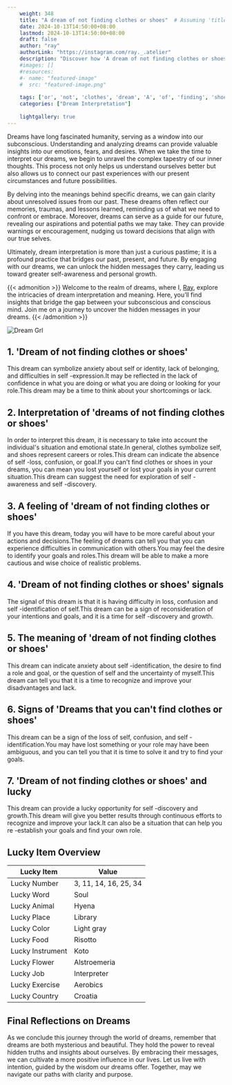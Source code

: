 ```yaml
---
    weight: 348
    title: "A dream of not finding clothes or shoes"  # Assuming 'title' column exists
    date: 2024-10-13T14:50:00+08:00
    lastmod: 2024-10-13T14:50:00+08:00
    draft: false
    author: "ray"
    authorLink: "https://instagram.com/ray._.atelier"
    description: "Discover how 'A dream of not finding clothes or shoes' can interpret your future and uncover its significant meanings in your life."
    #images: []
    #resources:
    #- name: "featured-image"
    #  src: "featured-image.png"
    
    tags: ['or', 'not', 'clothes', 'dream', 'A', 'of', 'finding', 'shoes']
    categories: ["Dream Interpretation"]
    
    lightgallery: true
---
```

    
Dreams have long fascinated humanity, serving as a window into our subconscious. Understanding and analyzing dreams can provide valuable insights into our emotions, fears, and desires. When we take the time to interpret our dreams, we begin to unravel the complex tapestry of our inner thoughts. This process not only helps us understand ourselves better but also allows us to connect our past experiences with our present circumstances and future possibilities.

By delving into the meanings behind specific dreams, we can gain clarity about unresolved issues from our past. These dreams often reflect our memories, traumas, and lessons learned, reminding us of what we need to confront or embrace. Moreover, dreams can serve as a guide for our future, revealing our aspirations and potential paths we may take. They can provide warnings or encouragement, nudging us toward decisions that align with our true selves.

Ultimately, dream interpretation is more than just a curious pastime; it is a profound practice that bridges our past, present, and future. By engaging with our dreams, we can unlock the hidden messages they carry, leading us toward greater self-awareness and personal growth.

{{< admonition >}}
Welcome to the realm of dreams, where I, [Ray](https://instagram.com/ray._.atelier), explore the intricacies of dream interpretation and meaning. Here, you’ll find insights that bridge the gap between your subconscious and conscious mind. Join me on a journey to uncover the hidden messages in your dreams.
{{< /admonition >}}

![Dream Grl](https://cdn.pixabay.com/photo/2017/11/02/03/35/gothic-2910057_1280.jpg "Dream Grl")

## 1. 'Dream of not finding clothes or shoes'
This dream can symbolize anxiety about self or identity, lack of belonging, and difficulties in self -expression.It may be reflected in the lack of confidence in what you are doing or what you are doing or looking for your role.This dream may be a time to think about your shortcomings or lack.

## 2. Interpretation of 'dreams of not finding clothes or shoes'
In order to interpret this dream, it is necessary to take into account the individual's situation and emotional state.In general, clothes symbolize self, and shoes represent careers or roles.This dream can indicate the absence of self -loss, confusion, or goal.If you can't find clothes or shoes in your dreams, you can mean you lost yourself or lost your goals in your current situation.This dream can suggest the need for exploration of self -awareness and self -discovery.

## 3. A feeling of 'dream of not finding clothes or shoes'
If you have this dream, today you will have to be more careful about your actions and decisions.The feeling of dreams can tell you that you can experience difficulties in communication with others.You may feel the desire to identify your goals and roles.This dream will be able to make a more cautious and wise choice of realistic problems.

## 4. 'Dream of not finding clothes or shoes' signals
The signal of this dream is that it is having difficulty in loss, confusion and self -identification of self.This dream can be a sign of reconsideration of your intentions and goals, and it is a time for self -discovery and growth.

## 5. The meaning of 'dream of not finding clothes or shoes'
This dream can indicate anxiety about self -identification, the desire to find a role and goal, or the question of self and the uncertainty of myself.This dream can tell you that it is a time to recognize and improve your disadvantages and lack.

## 6. Signs of 'Dreams that you can't find clothes or shoes'
This dream can be a sign of the loss of self, confusion, and self -identification.You may have lost something or your role may have been ambiguous, and you can tell you that it is time to solve it and try to find your goals.

## 7. 'Dream of not finding clothes or shoes' and lucky
This dream can provide a lucky opportunity for self -discovery and growth.This dream will give you better results through continuous efforts to recognize and improve your lack.It can also be a situation that can help you re -establish your goals and find your own role.

## Lucky Item Overview
| Lucky Item          | Value              |
|---------------|--------------------|
| Lucky Number        | 3, 11, 14, 16, 25, 34  |
| Lucky Word          | Soul |
| Lucky Animal        | Hyena |
| Lucky Place         | Library     |
| Lucky Color         | Light gray     |
| Lucky Food          | Risotto      |
| Lucky Instrument    | Koto |
| Lucky Flower        | Alstroemeria    |
| Lucky Job           | Interpreter       |
| Lucky Exercise      | Aerobics  |
| Lucky Country       | Croatia    |


##  Final Reflections on Dreams

As we conclude this journey through the world of dreams, remember that dreams are both mysterious and beautiful. They hold the power to reveal hidden truths and insights about ourselves. By embracing their messages, we can cultivate a more positive influence in our lives. Let us live with intention, guided by the wisdom our dreams offer. Together, may we navigate our paths with clarity and purpose.
